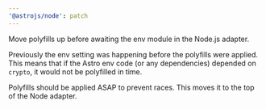 ```yaml
---
'@astrojs/node': patch
---
```


Move polyfills up before awaiting the env module in the Node.js adapter.

Previously the env setting was happening before the polyfills were applied. This means that if the Astro env code (or any dependencies) depended on `crypto`, it would not be polyfilled in time.

Polyfills should be applied ASAP to prevent races. This moves it to the top of the Node adapter.
